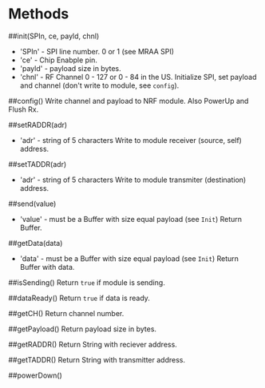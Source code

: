 # Methods

##init(SPIn, ce, payld, chnl)
- 'SPIn' - SPI line number. 0 or 1 (see MRAA SPI)
- 'ce' - Chip Enabple pin. 
- 'payld' - payload size in bytes. 
- 'chnl' - RF Channel 0 - 127 or 0 - 84 in the US.
Initialize SPI, set payload and channel (don't write to module, see `config`).

##config()
Write channel and payload to NRF module. Also PowerUp and Flush Rx.

##setRADDR(adr)
- 'adr' - string of 5 characters
Write to module receiver (source, self) address.

##setTADDR(adr)
- 'adr' - string of 5 characters
Write to module transmiter (destination) address.

##send(value)
- 'value' - must be a Buffer with size equal payload (see `Init`)
Return Buffer.

##getData(data)
- 'data' - must be a Buffer with size equal payload (see `Init`)
Return Buffer with data.

##isSending()
Return `true` if module is sending.

##dataReady()
Return `true` if data is ready.

##getCH()
Return channel number.

##getPayload()
Return payload size in bytes.

##getRADDR()
Return String with reciever address.

##getTADDR()
Return String with transmitter address.

##powerDown()
